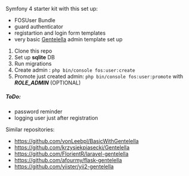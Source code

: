 Symfony 4 starter kit with this set up:

* FOSUser Bundle
* guard authenticator
* registartion and login form templates
* very basic [Gentelella](https://github.com/puikinsh/gentelella) admin template set up

1. Clone this repo
2. Set up **sqlite** DB
3. Run migrations
4. Create admin : ```php bin/console fos:user:create```
5. Promote just created admin: ```php bin/console fos:user:promote``` with ***ROLE_ADMIN*** (OPTIONAL)

##### ToDo:

* password reminder
* logging user just after registration


Similar repositories:
* https://github.com/vonLeebpl/BasicWithGentelella
* https://github.com/krzysiekpiasecki/Gentelella
* https://github.com/FlorientR/laravel-gentelella
* https://github.com/afourmy/flask-gentelella
* https://github.com/yiister/yii2-gentelella
